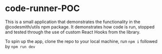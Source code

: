 # code-runner-POC

This is a small application that demonstrates the functionality in the @codesmith/utils npm package.
It demonstrates how code is run, stopped and tested through the use of custom React Hooks from the library.

To spin up the app, clone the repo to your local machine, run `npm i` followed by `npm run dev`
